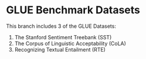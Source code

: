 # GLUE Benchmark Datasets

This branch includes 3 of the GLUE Datasets:

1. The Stanford Sentiment Treebank (SST)
2. The Corpus of Linguistic Acceptability (CoLA)
3. Recognizing Textual Entailment (RTE)
